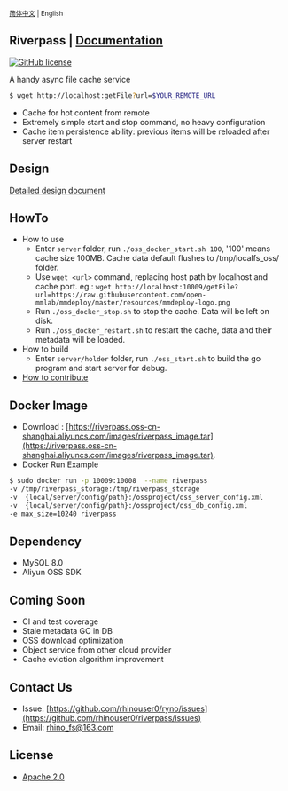 <small> [简体中文](README_zh.md) | English </small>

## Riverpass | [Documentation](docs/)
[![GitHub license](https://img.shields.io/badge/license-apache--2--Clause-brightgreen.svg)](./LICENSE)

A handy async file cache service

```bash
$ wget http://localhost:getFile?url=$YOUR_REMOTE_URL
```

* Cache for hot content from remote
* Extremely simple start and stop command, no heavy configuration
* Cache item persistence ability: previous items will be reloaded after server restart

## Design
[Detailed design document](docs/original-design-doc.md)

## HowTo
* How to use
  * Enter `server` folder, run `./oss_docker_start.sh 100`, '100' means cache size 100MB. Cache data default flushes to /tmp/localfs_oss/ folder.
  * Use `wget <url>` command, replacing host path by localhost and cache port. eg.: `wget http://localhost:10009/getFile?url=https://raw.githubusercontent.com/open-mmlab/mmdeploy/master/resources/mmdeploy-logo.png`
  * Run `./oss_docker_stop.sh` to stop the cache. Data will be left on disk.
  * Run `./oss_docker_restart.sh` to restart the cache, data and their metadata will be loaded.
* How to build
  * Enter `server/holder` folder, run `./oss_start.sh` to build the go program and start server for debug.
* [How to contribute](docs/how-to-contribute.zh.md)


## Docker Image
* Download : [https://riverpass.oss-cn-shanghai.aliyuncs.com/images/riverpass_image.tar](https://riverpass.oss-cn-shanghai.aliyuncs.com/images/riverpass_image.tar).
* Docker Run Example
```bash
$ sudo docker run -p 10009:10008  --name riverpass
-v /tmp/riverpass_storage:/tmp/riverpass_storage
-v  {local/server/config/path}:/ossproject/oss_server_config.xml
-v  {local/server/config/path}:/ossproject/oss_db_config.xml
-e max_size=10240 riverpass
```

## Dependency
* MySQL 8.0
* Aliyun OSS SDK

## Coming Soon
- CI and test coverage
- Stale metadata GC in DB
- OSS download optimization
- Object service from other cloud provider
- Cache eviction algorithm improvement

## Contact Us
  * Issue: [https://github.com/rhinouser0/ryno/issues](https://github.com/rhinouser0/riverpass/issues)
  * Email: rhino_fs@163.com

## License
- [Apache 2.0](LICENSE)
